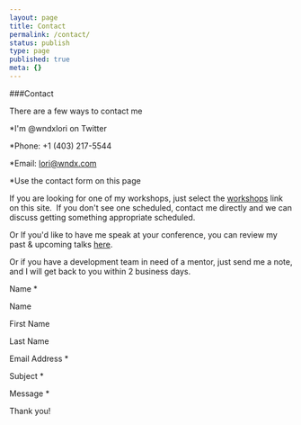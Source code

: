 ```yaml
---
layout: page
title: Contact
permalink: /contact/
status: publish
type: page
published: true
meta: {}
---
```


###Contact


There are a few ways to contact me

*I'm @wndxlori on Twitter


*Phone: +1 (403) 217-5544


*Email: 
[lori@wndx.com](mailto:lori@wndx.com)


*Use the contact form on this page

If you are looking for one of my workshops, just select the 
[workshops](/workshops) link on this site.  If you don't see one scheduled, contact me directly and we can discuss getting something appropriate scheduled.

Or If you'd like to have me speak at your conference, you can review my past & upcoming talks 
[here](/speaking).

Or if you have a development team in need of a mentor, just send me a note, and I will get back to you within 2 business days. 


Name 
*
              
Name
              
                
First Name
                
Last Name
            

            

            

            

            

            

        

            

            

            

            

            
              
Email Address 
*
            

            

            

            

            

            

            

            

            

            

            

            

            

            

            

        

            

            

            
              
Subject 
*
            

            

            

            

            

            

            

            

            

            

            

            

            

            

            

            

            

        

            

            

            

            
              
Message 
*

      

      
      

      

      
Thank you!
